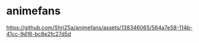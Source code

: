# animefans

https://github.com/Shri25a/animefans/assets/138346065/564a7e58-114b-41cc-9d16-bc8e2fc27d5d

